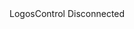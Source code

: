 <resources>
    <string name="app_name">LogosControl</string>
    <string name="response_disconnected">Disconnected</string>

</resources>
